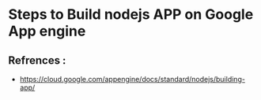 
# Steps to Build nodejs APP on Google App engine




## Refrences :

* https://cloud.google.com/appengine/docs/standard/nodejs/building-app/


